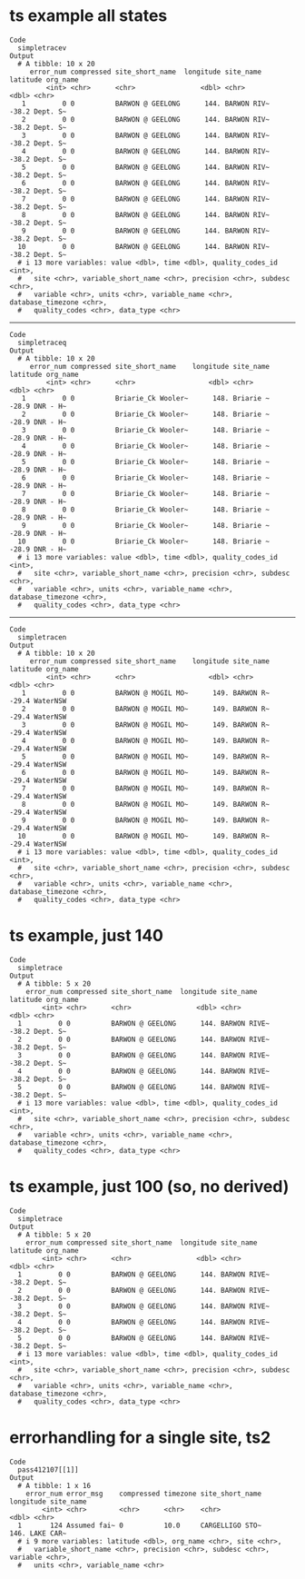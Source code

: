 # ts example all states

    Code
      simpletracev
    Output
      # A tibble: 10 x 20
         error_num compressed site_short_name  longitude site_name   latitude org_name
             <int> <chr>      <chr>                <dbl> <chr>          <dbl> <chr>   
       1         0 0          BARWON @ GEELONG      144. BARWON RIV~    -38.2 Dept. S~
       2         0 0          BARWON @ GEELONG      144. BARWON RIV~    -38.2 Dept. S~
       3         0 0          BARWON @ GEELONG      144. BARWON RIV~    -38.2 Dept. S~
       4         0 0          BARWON @ GEELONG      144. BARWON RIV~    -38.2 Dept. S~
       5         0 0          BARWON @ GEELONG      144. BARWON RIV~    -38.2 Dept. S~
       6         0 0          BARWON @ GEELONG      144. BARWON RIV~    -38.2 Dept. S~
       7         0 0          BARWON @ GEELONG      144. BARWON RIV~    -38.2 Dept. S~
       8         0 0          BARWON @ GEELONG      144. BARWON RIV~    -38.2 Dept. S~
       9         0 0          BARWON @ GEELONG      144. BARWON RIV~    -38.2 Dept. S~
      10         0 0          BARWON @ GEELONG      144. BARWON RIV~    -38.2 Dept. S~
      # i 13 more variables: value <dbl>, time <dbl>, quality_codes_id <int>,
      #   site <chr>, variable_short_name <chr>, precision <chr>, subdesc <chr>,
      #   variable <chr>, units <chr>, variable_name <chr>, database_timezone <chr>,
      #   quality_codes <chr>, data_type <chr>

---

    Code
      simpletraceq
    Output
      # A tibble: 10 x 20
         error_num compressed site_short_name    longitude site_name latitude org_name
             <int> <chr>      <chr>                  <dbl> <chr>        <dbl> <chr>   
       1         0 0          Briarie_Ck Wooler~      148. Briarie ~    -28.9 DNR - H~
       2         0 0          Briarie_Ck Wooler~      148. Briarie ~    -28.9 DNR - H~
       3         0 0          Briarie_Ck Wooler~      148. Briarie ~    -28.9 DNR - H~
       4         0 0          Briarie_Ck Wooler~      148. Briarie ~    -28.9 DNR - H~
       5         0 0          Briarie_Ck Wooler~      148. Briarie ~    -28.9 DNR - H~
       6         0 0          Briarie_Ck Wooler~      148. Briarie ~    -28.9 DNR - H~
       7         0 0          Briarie_Ck Wooler~      148. Briarie ~    -28.9 DNR - H~
       8         0 0          Briarie_Ck Wooler~      148. Briarie ~    -28.9 DNR - H~
       9         0 0          Briarie_Ck Wooler~      148. Briarie ~    -28.9 DNR - H~
      10         0 0          Briarie_Ck Wooler~      148. Briarie ~    -28.9 DNR - H~
      # i 13 more variables: value <dbl>, time <dbl>, quality_codes_id <int>,
      #   site <chr>, variable_short_name <chr>, precision <chr>, subdesc <chr>,
      #   variable <chr>, units <chr>, variable_name <chr>, database_timezone <chr>,
      #   quality_codes <chr>, data_type <chr>

---

    Code
      simpletracen
    Output
      # A tibble: 10 x 20
         error_num compressed site_short_name    longitude site_name latitude org_name
             <int> <chr>      <chr>                  <dbl> <chr>        <dbl> <chr>   
       1         0 0          BARWON @ MOGIL MO~      149. BARWON R~    -29.4 WaterNSW
       2         0 0          BARWON @ MOGIL MO~      149. BARWON R~    -29.4 WaterNSW
       3         0 0          BARWON @ MOGIL MO~      149. BARWON R~    -29.4 WaterNSW
       4         0 0          BARWON @ MOGIL MO~      149. BARWON R~    -29.4 WaterNSW
       5         0 0          BARWON @ MOGIL MO~      149. BARWON R~    -29.4 WaterNSW
       6         0 0          BARWON @ MOGIL MO~      149. BARWON R~    -29.4 WaterNSW
       7         0 0          BARWON @ MOGIL MO~      149. BARWON R~    -29.4 WaterNSW
       8         0 0          BARWON @ MOGIL MO~      149. BARWON R~    -29.4 WaterNSW
       9         0 0          BARWON @ MOGIL MO~      149. BARWON R~    -29.4 WaterNSW
      10         0 0          BARWON @ MOGIL MO~      149. BARWON R~    -29.4 WaterNSW
      # i 13 more variables: value <dbl>, time <dbl>, quality_codes_id <int>,
      #   site <chr>, variable_short_name <chr>, precision <chr>, subdesc <chr>,
      #   variable <chr>, units <chr>, variable_name <chr>, database_timezone <chr>,
      #   quality_codes <chr>, data_type <chr>

# ts example, just 140

    Code
      simpletrace
    Output
      # A tibble: 5 x 20
        error_num compressed site_short_name  longitude site_name    latitude org_name
            <int> <chr>      <chr>                <dbl> <chr>           <dbl> <chr>   
      1         0 0          BARWON @ GEELONG      144. BARWON RIVE~    -38.2 Dept. S~
      2         0 0          BARWON @ GEELONG      144. BARWON RIVE~    -38.2 Dept. S~
      3         0 0          BARWON @ GEELONG      144. BARWON RIVE~    -38.2 Dept. S~
      4         0 0          BARWON @ GEELONG      144. BARWON RIVE~    -38.2 Dept. S~
      5         0 0          BARWON @ GEELONG      144. BARWON RIVE~    -38.2 Dept. S~
      # i 13 more variables: value <dbl>, time <dbl>, quality_codes_id <int>,
      #   site <chr>, variable_short_name <chr>, precision <chr>, subdesc <chr>,
      #   variable <chr>, units <chr>, variable_name <chr>, database_timezone <chr>,
      #   quality_codes <chr>, data_type <chr>

# ts example, just 100 (so, no derived)

    Code
      simpletrace
    Output
      # A tibble: 5 x 20
        error_num compressed site_short_name  longitude site_name    latitude org_name
            <int> <chr>      <chr>                <dbl> <chr>           <dbl> <chr>   
      1         0 0          BARWON @ GEELONG      144. BARWON RIVE~    -38.2 Dept. S~
      2         0 0          BARWON @ GEELONG      144. BARWON RIVE~    -38.2 Dept. S~
      3         0 0          BARWON @ GEELONG      144. BARWON RIVE~    -38.2 Dept. S~
      4         0 0          BARWON @ GEELONG      144. BARWON RIVE~    -38.2 Dept. S~
      5         0 0          BARWON @ GEELONG      144. BARWON RIVE~    -38.2 Dept. S~
      # i 13 more variables: value <dbl>, time <dbl>, quality_codes_id <int>,
      #   site <chr>, variable_short_name <chr>, precision <chr>, subdesc <chr>,
      #   variable <chr>, units <chr>, variable_name <chr>, database_timezone <chr>,
      #   quality_codes <chr>, data_type <chr>

# errorhandling for a single site, ts2

    Code
      pass412107[[1]]
    Output
      # A tibble: 1 x 16
        error_num error_msg    compressed timezone site_short_name longitude site_name
            <int> <chr>        <chr>      <chr>    <chr>               <dbl> <chr>    
      1       124 Assumed fai~ 0          10.0     CARGELLIGO STO~      146. LAKE CAR~
      # i 9 more variables: latitude <dbl>, org_name <chr>, site <chr>,
      #   variable_short_name <chr>, precision <chr>, subdesc <chr>, variable <chr>,
      #   units <chr>, variable_name <chr>

